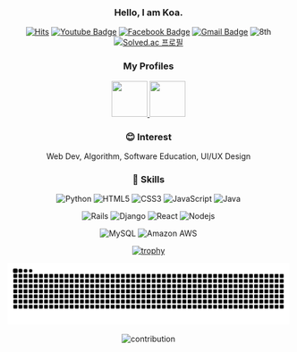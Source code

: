 <div align="center" style="text-align:center">

### Hello, I am Koa.

[![Hits](https://hits.seeyoufarm.com/api/count/incr/badge.svg?url=https%3A%2F%2Fgithub.com%2Fshinkeonkim)](https://hits.seeyoufarm.com)
[![Youtube Badge](https://img.shields.io/badge/Youtube-ff0000?style=flat-square&logo=youtube&link=https://www.youtube.com/channel/UCxnPVTZAKfgup-srzKe7ekQl)](https://www.youtube.com/channel/UCxnPVTZAKfgup-srzKe7ekQ)
[![Facebook Badge](https://img.shields.io/badge/facebook-1877f2?style=flat-square&logo=facebook&logoColor=white&link=https://www.facebook.com/singun11)](https://www.facebook.com/singun11)
[![Gmail Badge](https://img.shields.io/badge/Gmail-d14836?style=flat-square&logo=Gmail&logoColor=white&link=mailto:singun11@gmail.com)](mailto:singun11@gmail.com)
![8th](https://likelion-badge.herokuapp.com/api/likelion_shield_badge?generation=8)
[![Solved.ac 프로필](http://mazassumnida.wtf/api/mini/generate_badge?boj=singun11)](https://solved.ac/singun11)

### My Profiles

<a href="https://programmers.co.kr/pr/koa">
	<img src="https://github.com/musseuk/musseuk/blob/main/programmers.png" width="64" height="64">
</a>
<a href="https://www.instagram.com/keon_119/">
	<img src="https://github.com/musseuk/musseuk/blob/main/instagram.png" width="64" height="64">
</a>

### 😊 Interest

Web Dev, Algorithm, Software Education, UI/UX Design

<!--
![prgms-profile](https://prgms-badge.herokuapp.com/pr/dark/koa)
[![Solved.ac 프로필](http://mazassumnida.wtf/api/v2/generate_badge?boj=singun11)](https://solved.ac/singun11)
-->

### 🚀 Skills 

![Python](https://img.shields.io/badge/-Python-black?style=flat-square&logo=Python)
![HTML5](https://img.shields.io/badge/-HTML5-E34F26?style=flat-square&logo=html5&logoColor=white)
![CSS3](https://img.shields.io/badge/-CSS3-1572B6?style=flat-square&logo=css3)
![JavaScript](https://img.shields.io/badge/-JavaScript-black?style=flat-square&logo=javascript)
![Java](https://img.shields.io/badge/-java-E34A86?style=flat-square&logo=java)
	
![Rails](https://img.shields.io/badge/-Rails-CC0000.svg?logo=rails&style=flat-square)
![Django](https://img.shields.io/badge/-Django-092E20?style=flat-square&logo=Django)
![React](https://img.shields.io/badge/-React-black?style=flat-square&logo=react)
![Nodejs](https://img.shields.io/badge/-Nodejs-black?style=flat-square&logo=Node.js)

![MySQL](https://img.shields.io/badge/-MySQL-black?style=flat-square&logo=mysql)
![Amazon AWS](https://img.shields.io/badge/Amazon%20AWS-232F3E?style=flat-square&logo=amazon-aws)

[![trophy](https://github-profile-trophy.vercel.app/?username=shinkeonkim&theme=onedark&row=1)](https://github.com/ryo-ma/github-profile-trophy)

![snake](https://raw.githubusercontent.com/shinkeonkim/shinkeonkim/output/github-contribution-grid-snake.svg)

![contribution](https://activity-graph.herokuapp.com/graph?username=shinkeonkim&bg_color=0D1117&color=70f8ca&line=70f8ca&point=FFFFFF&hide_border=true)
</div>
